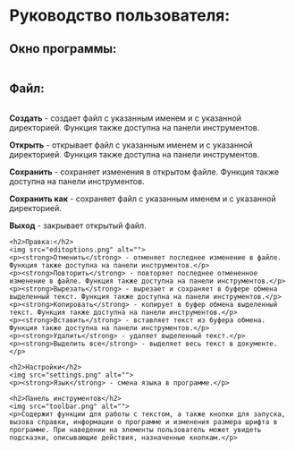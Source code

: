 <!DOCTYPE html>
<html lang="ru">
<head>
    <meta charset="UTF-8">
    <meta name="viewport" content="width=device-width, initial-scale=1.0">
    <title>Справка</title>
</head>
<body>
    <h1>Руководство пользователя:</h1>
    <h2>Окно программы:</h2>
    <img src="program.png" alt="">
    <h2>Файл:</h2>
    <img src="fileoptions.png" alt="">
    <p><strong>Создать</strong> - создает файл с указанным именем и с указанной директорией. Функция также доступна на панели инструментов.</p>
    <p><strong>Открыть</strong> - открывает файл с указанным именем и с указанной директорией. Функция также доступна на панели инструментов.</p>
    <p><strong>Сохранить</strong> - сохраняет изменения в открытом файле. Функция также доступна на панели инструментов.</p>
    <p><strong>Сохранить как</strong> - сохраняет файл с указанным именем и с указанной директорией.</p>
    <p><strong>Выход</strong> - закрывает открытый файл.</p>

    <h2>Правка:</h2>
    <img src="editoptions.png" alt="">
    <p><strong>Отменить</strong> - отменяет последнее изменение в файле. Функция также доступна на панели инструментов.</p>
    <p><strong>Повторить</strong> - повторяет последнее отмененное изменение в файле. Функция также доступна на панели инструментов.</p>
    <p><strong>Вырезать</strong> - вырезает и сохраняет в буфере обмена выделенный текст. Функция также доступна на панели инструментов.</p>
    <p><strong>Копировать</strong> - копирует в буфер обмена выделенный текст. Функция также доступна на панели инструментов.</p>
    <p><strong>Вставить</strong> - вставляет текст из буфера обмена. Функция также доступна на панели инструментов.</p>
    <p><strong>Удалить</strong> - удаляет выделенный текст.</p>
    <p><strong>Выделить все</strong> - выделяет весь текст в документе.</p>

    <h2>Настройки</h2>
    <img src="settings.png" alt="">
    <p><strong>Язык</strong> - смена языка в программе.</p>

    <h2>Панель инструментов</h2>
    <img src="toolbar.png" alt="">
    <p>Содержит функции для работы с текстом, а также кнопки для запуска, вызова справки, информации о программе и изменения размера шрифта в программе. При наведении на элементы пользователь может увидеть подсказки, описывающие действия, назначенные кнопкам.</p>

</body>
</html>
